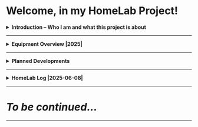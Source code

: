 # Welcome, in my HomeLab Project!

<details>
<summary><strong>  Introduction – Who I am and what this project is about</strong></summary>

My name is Viktor Halupka, I was born in Budapest, and I have been living in Austria since 2014.  
Since my childhood (Commodore 64), I have been interested in the world of IT, but I worked in the gastronomy industry for a long time.  
At the age of forty, however, I decided to make a dream come true: to work professionally with IT, networks, and servers.

This homelab project is the first step on that path: I am building a real, working test environment on my own budget and in my free time, in order to gain hands-on experience in system and network administration.

This is not a perfectly sterile lab, but rather a fine worked, dynamically evolving learning platform, with its own mistakes, solutions, and documentation.

My goal with this project is to:  
- demonstrate my progress,  
- help other beginners who are starting a similar journey, and  
- convince my future employer that they are dealing with a motivated, eager-to-learn, and practical-minded person.

**It’s never too late to change direction – the only thing that matters is that you take the first step.**

</details>

---

<details>
<summary><strong>  Equipment Overview |2025|</strong></summary>

### Workstations and Servers

***MSI Thin 15 B12UC laptop:***  
- CPU: Intel Core i5 (12th generation)  
- RAM: 32 GB  
- VGA: Nvidia RTX 3050  
- Storage: 1 TB NVMe SSD  
- OS: Fedora Linux  
- Purpose: Learning system administration, network simulations, monitoring  

***Windows 11 Pro PC (main server):***  
- CPU: Intel Core i7-8700K  
- RAM: 32 GB  
- VGA: Nvidia RTX 3060 Ti  
- Storage: 2× 1 TB NVMe SSD, 1 TB HDD  
- Roles: Plex + Tailscale media server, planned NGINX web server  

***HP 15-ba106ng laptop (pfSense router):***  
- CPU: AMD A9-9410  
- RAM: 8 GB  
- Storage: 1 TB HDD  
- OS: pfSense (fresh install, in configuration)  
- Roles: Firewall, DHCP, NAT, VLAN, port forwarding, VPN (WireGuard planned)  

### Network

- Netgear GS308E managed switch (8 ports)  
- UNI USB–Ethernet adapter for HP laptop  
- ISP Routers:  
  - ZTE MC888A Ultra (5G, main internet)  
  - ZTE H338A (4G, backup)  

### Mobile Devices

- iPhone 11 (static public IP, uses Tailscale)  
- Samsung tablet (Android 14, media playback, remote access)  

### Backup and Security

- Weekly full system backup with Windows built-in tool  
- Planning incremental backups  
- Documents on OneDrive for mobile access  
- Plexamp + Tailscale used during commutes for music  
- Tailscale exit node automatically enabled on iPhone for public network security  

</details>

---

<details>
<summary><strong>  Planned Developments</strong></summary>
  
- Set up NGINX web server on Windows  
- Create basic static website for portfolio/monitoring  
- Finish pfSense full configuration  
- Automate Wake-on-LAN and remote management  
- Update automation with Ansible
- Docker installation with Photoprism for photo cataloging and secure, remote access from mobile
- Planning Wake-on-LAN and remote server control automation 

</details>

---

<details>
<summary><strong>  HomeLab Log |2025-06-08|</strong></summary>  
  
  ***System Tweaks:***
- Pagefile set to initial 1024 MB, max 4892 MB on SSD (works well with 32 GB RAM)

***Network Setup:***  
- UPnP enabled (helps Plex and Tailscale)  
- SIP-ALG still on, will disable after Wi-Fi Calling off  
- MAC/IP/Port Filtering disabled (unnecessary)  
- DMZ not used  
- Manual port forwarding for Plex (32400) working; UPnP might be disabled
- pfSense configuration ongoing (WAN/LAN, VLAN, WireGuard, port forwarding)  

***Plex + Tailscale:***  
- Direct connection enabled, better and stable streaming  
- iPhone uses Tailscale *exit node* depending on network  
- Plex works flawlessly over Tailscale  

</details>

---

# ***To be continued...***

---
